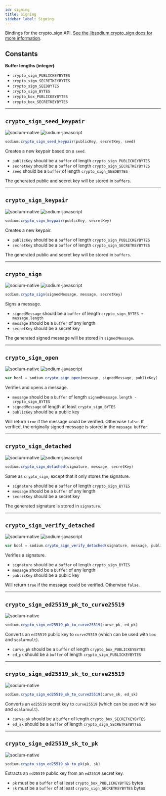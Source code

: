 ```yaml
---
id: signing
title: Signing
sidebar_label: Signing
---
```


Bindings for the crypto_sign API. [See the libsodium crypto_sign docs for more information](https://download.libsodium.org/doc/public-key_cryptography/public-key_signatures).

## Constants
**Buffer lengths (integer)**
* `crypto_sign_PUBLICKEYBYTES`
* `crypto_sign_SECRETKEYBYTES`
* `crypto_sign_SEEDBYTES`
* `crypto_sign_BYTES`
* `crypto_box_PUBLICKEYBYTES`
* `crypto_box_SECRETKEYBYTES`

***
## `crypto_sign_seed_keypair`
![sodium-native][node] ![sodium-javascript][js]
``` js
sodium.crypto_sign_seed_keypair(publicKey, secretKey, seed)
```
Creates a new keypair based on a `seed`.
* `publicKey` should be a `buffer` of length `crypto_sign_PUBLICKEYBYTES`
* `secretKey` should be a `buffer` of length `crypto_sign_SECRETKEYBYTES`
* `seed` should be a `buffer` of length `crypto_sign_SEEDBYTES`

The generated public and secret key will be stored in `buffers`.
***
## `crypto_sign_keypair`
![sodium-native][node] ![sodium-javascript][js]
``` js
sodium.crypto_sign_keypair(publicKey, secretKey)
```
Creates a new keypair.
* `publicKey` should be a `buffer` of length `crypto_sign_PUBLICKEYBYTES`
* `secretKey` should be a `buffer` of length `crypto_sign_SECRETKEYBYTES`

The generated public and secret key will be stored in `buffers`.
***
## `crypto_sign`
![sodium-native][node] ![sodium-javascript][js]
``` js
sodium.crypto_sign(signedMessage, message, secretKey)
```
Signs a message.
* `signedMessage` should be a `buffer` of length `crypto_sign_BYTES + message.length`
* `message` should be a `buffer` of any length
* `secretKey` should be a secret key

The generated signed message will be stored in `signedMessage`.
***
## `crypto_sign_open`
![sodium-native][node] ![sodium-javascript][js]
``` js
var bool = sodium.crypto_sign_open(message, signedMessage, publicKey)
```
Verifies and opens a message.
* `message` should be a `buffer` of length `signedMessage.length - crypto_sign_BYTES`
* `signedMessage` of length at least `crypto_sign_BYTES`
* `publicKey` should be a public key

Will return `true` if the message could be verified. Otherwise `false`. If verified, the originally signed message is stored in the `message buffer`.
***
## `crypto_sign_detached`
![sodium-native][node] ![sodium-javascript][js]
``` js
sodium.crypto_sign_detached(signature, message, secretKey)
```
Same as `crypto_sign`, except that it only stores the signature.
* `signature` should be a `buffer` of length `crypto_sign_BYTES`
* `message` should be a `buffer` of any length
* `secretKey` should be a secret key

The generated signature is stored in `signature`.
***
## `crypto_sign_verify_detached`
![sodium-native][node] ![sodium-javascript][js]
``` js
var bool = sodium.crypto_sign_verify_detached(signature, message, publicKey)
```
Verifies a signature.
* `signature` should be a `buffer` of length `crypto_sign_BYTES`
* `message` should be a `buffer` of any length
* `publicKey` should be a public key

Will return `true` if the message could be verified. Otherwise `false`.
***
## `crypto_sign_ed25519_pk_to_curve25519`
![sodium-native][node]
``` js
sodium.crypto_sign_ed25519_pk_to_curve25519(curve_pk, ed_pk)
```
Converts an `ed25519` public key to `curve25519` (which can be used with `box` and `scalarmult`).
* `curve_pk` should be a `buffer` of length `crypto_box_PUBLICKEYBYTES`
* `ed_pk` should be a `buffer` of length `crypto_sign_PUBLICKEYBYTES`
***
## `crypto_sign_ed25519_sk_to_curve25519`
![sodium-native][node]
``` js
sodium.crypto_sign_ed25519_sk_to_curve25519(curve_sk, ed_sk)
```
Converts an `ed25519` secret key to `curve25519` (which can be used with `box` and `scalarmult`).
* `curve_sk` should be a `buffer` of length `crypto_box_SECRETKEYBYTES`
* `ed_sk` should be a `buffer` of length `crypto_sign_SECRETKEYBYTES`
***
## `crypto_sign_ed25519_sk_to_pk`
![sodium-native][node]
``` js
sodium.crypto_sign_ed25519_sk_to_pk(pk, sk)
```
Extracts an `ed25519` public key from an `ed25519` secret key.
* `pk` must be a `buffer` of at least `crypto_box_PUBLICKEYBYTES` bytes
* `sk` must be a `buffer` of at least `crypto_sign_SECRETKEYBYTES` bytes


[js]: /docusaurus/img/icon_js.svg
[node]: /docusaurus/img/nodejs-icon.svg
